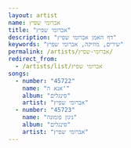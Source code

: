 ```yaml
---
layout: artist
name: אברומי שפיץ
title: "אברומי שפיץ"
description: "דף האמן אברומי שפיץ"
keywords: "שירים, מוזיקה, אברומי שפיץ"
permalink: /artists/אברומי-שפיץ/
redirect_from:
  - /artists/list/אברומי שפיץ
songs:
  - number: "45722"
    name: "אנא ה'"
    album: "סינגלים"
    artist: "אברומי שפיץ"
  - number: "45723"
    name: "ניגון פומונה"
    album: "סינגלים"
    artist: "אברומי שפיץ"
---
```

